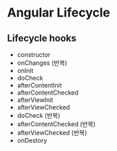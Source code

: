 # Angular Lifecycle

## Lifecycle hooks

- constructor
- onChanges (반복)
- onInit
- doCheck
- afterContentInit
- afterContentChecked
- afterViewInit
- afterViewChecked
- doCheck (반복)
- afterContentChecked (반복)
- afterViewChecked (반복)
- onDestory
